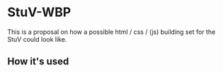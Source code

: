 # StuV-WBP
This is a proposal on how a possible html / css / (js) building set for the StuV could look like.

## How it's used
